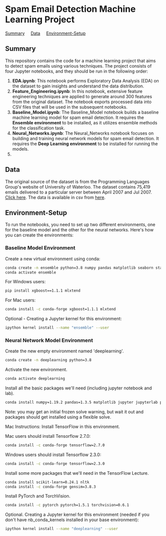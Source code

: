 # Spam Email Detection Machine Learning Project
[Summary](#Summary) &nbsp; &nbsp; [Data](#Data) &nbsp; &nbsp;  [Environment-Setup](#Environment-Setup) &nbsp; &nbsp;
## Summary
This repository contains the code for a machine learning project that aims to detect spam emails using various techniques. The project consists of four Jupyter notebooks, and they should be run in the following order:

1. **EDA.ipynb**: This notebook performs Exploratory Data Analysis (EDA) on the dataset to gain insights and understand the data distribution.
2. **Feature_Engineering.ipynb**: In this notebook, extensive feature engineering techniques are applied to generate around 300 features from the original dataset. The notebook exports processed data into CSV files that will be used in the subsequent notebooks.
3. **Baseline_Model.ipynb**: The Baseline_Model notebook builds a baseline machine learning model for spam email detection. It requires the **Ensemble environment** to be installed, as it utilizes ensemble methods for the classification task.
4. **Neural_Networks.ipynb**: The Neural_Networks notebook focuses on building and training neural network models for spam email detection. It requires the **Deep Learning environment** to be installed for running the models.
5. 
## Data
The original source of the dataset is from the Programming Languages Group's website of University of Waterloo. The dataset contains 75,419 emails delivered to a particular server between April 2007 and Jul 2007. [Click here](https://plg.uwaterloo.ca/~gvcormac/treccorpus07/).
The data is available in csv from [here](https://www.kaggle.com/datasets/imdeepmind/preprocessed-trec-2007-public-corpus-dataset).

## Environment-Setup
To run the notebooks, you need to set up two different environments, one for the baseline model and the other for the neural networks. Here's how you can create the environments:

### Baseline Model Environment

Create a new virtual environment using conda:

   ```bash
   conda create -n ensemble python=3.8 numpy pandas matplotlib seaborn statsmodels scikit-learn=0.24.1 jupyter jupyterlab
   conda activate ensemble
```
For Windows users:
   ```bash
   pip install xgboost==1.1.1 mlxtend
```

For Mac users:
   ```bash
   conda install -c conda-forge xgboost=1.1.1 mlxtend
```
Optional - Creating a Jupyter kernel for this environment:
   ```bash
   ipython kernel install --name "ensemble" --user
```
### Neural Network Model Environment
Create the new empty environment named 'deeplearning'.
```bash
conda create -n deeplearning python=3.8
```
Activate the new environment.
```bash
conda activate deeplearning
```
Install all the basic packages we'll need (including jupyter notebook and lab).
```bash
conda install numpy=1.19.2 pandas=1.3.5 matplotlib jupyter jupyterlab pydot pillow seaborn
```
Note: you may get an initial frozen solve warning, but wait it out and packages should get installed using a flexible solve.

Mac Instructions: Install TensorFlow in this environment.

Mac users should install Tensorflow 2.7.0: 
```bash
conda install -c conda-forge tensorflow=2.7.0
```
Windows users should install Tensorflow 2.3.0: 
```bash
conda install -c conda-forge tensorflow=2.3.0
```
Install some more packages that we'll need in the TensorFlow Lecture.
```bash
conda install scikit-learn=0.24.1 nltk
conda install -c conda-forge gensim=3.8.3
```
Install PyTorch and TorchVision.
```bash
conda install -c pytorch pytorch=1.5.1 torchvision=0.6.1
```
Optional. Creating a Jupyter kernel for this environment (needed if you don't have nb_conda_kernels installed in your base environment):
```bash
ipython kernel install --name "deeplearning" --user
```
